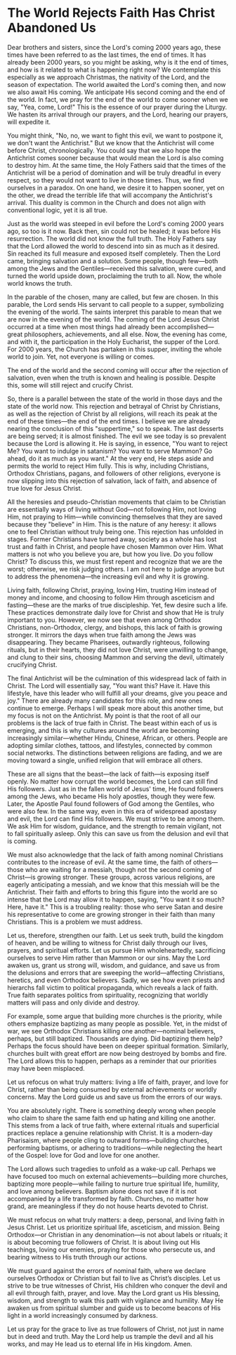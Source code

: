 # The World Rejects Faith Has Christ Abandoned Us

Dear brothers and sisters, since the Lord's coming 2000 years ago, these times have been referred to as the last times, the end of times. It has already been 2000 years, so you might be asking, why is it the end of times, and how is it related to what is happening right now? We contemplate this especially as we approach Christmas, the nativity of the Lord, and the season of expectation. The world awaited the Lord's coming then, and now we also await His coming. We anticipate His second coming and the end of the world. In fact, we pray for the end of the world to come sooner when we say, "Yea, come, Lord!" This is the essence of our prayer during the Liturgy. We hasten its arrival through our prayers, and the Lord, hearing our prayers, will expedite it.

You might think, "No, no, we want to fight this evil, we want to postpone it, we don't want the Antichrist." But we know that the Antichrist will come before Christ, chronologically. You could say that we also hope the Antichrist comes sooner because that would mean the Lord is also coming to destroy him. At the same time, the Holy Fathers said that the times of the Antichrist will be a period of domination and will be truly dreadful in every respect, so they would not want to live in those times. Thus, we find ourselves in a paradox. On one hand, we desire it to happen sooner, yet on the other, we dread the terrible life that will accompany the Antichrist's arrival. This duality is common in the Church and does not align with conventional logic, yet it is all true.

Just as the world was steeped in evil before the Lord's coming 2000 years ago, so too is it now. Back then, sin could not be healed; it was before His resurrection. The world did not know the full truth. The Holy Fathers say that the Lord allowed the world to descend into sin as much as it desired. Sin reached its full measure and exposed itself completely. Then the Lord came, bringing salvation and a solution. Some people, though few—both among the Jews and the Gentiles—received this salvation, were cured, and turned the world upside down, proclaiming the truth to all. Now, the whole world knows the truth.

In the parable of the chosen, many are called, but few are chosen. In this parable, the Lord sends His servant to call people to a supper, symbolizing the evening of the world. The saints interpret this parable to mean that we are now in the evening of the world. The coming of the Lord Jesus Christ occurred at a time when most things had already been accomplished—great philosophers, achievements, and all else. Now, the evening has come, and with it, the participation in the Holy Eucharist, the supper of the Lord. For 2000 years, the Church has partaken in this supper, inviting the whole world to join. Yet, not everyone is willing or comes.

The end of the world and the second coming will occur after the rejection of salvation, even when the truth is known and healing is possible. Despite this, some will still reject and crucify Christ.

So, there is a parallel between the state of the world in those days and the state of the world now. This rejection and betrayal of Christ by Christians, as well as the rejection of Christ by all religions, will reach its peak at the end of these times—the end of the end times. I believe we are already nearing the conclusion of this "suppertime," so to speak. The last desserts are being served; it is almost finished. The evil we see today is so prevalent because the Lord is allowing it. He is saying, in essence, "You want to reject Me? You want to indulge in satanism? You want to serve Mammon? Go ahead, do it as much as you want." At the very end, He steps aside and permits the world to reject Him fully. This is why, including Christians, Orthodox Christians, pagans, and followers of other religions, everyone is now slipping into this rejection of salvation, lack of faith, and absence of true love for Jesus Christ.

All the heresies and pseudo-Christian movements that claim to be Christian are essentially ways of living without God—not following Him, not loving Him, not praying to Him—while convincing themselves that they are saved because they "believe" in Him. This is the nature of any heresy: it allows one to feel Christian without truly being one. This rejection has unfolded in stages. Former Christians have turned away, society as a whole has lost trust and faith in Christ, and people have chosen Mammon over Him. What matters is not who you believe you are, but how you live. Do you follow Christ? To discuss this, we must first repent and recognize that we are the worst; otherwise, we risk judging others. I am not here to judge anyone but to address the phenomena—the increasing evil and why it is growing.

Living faith, following Christ, praying, loving Him, trusting Him instead of money and income, and choosing to follow Him through asceticism and fasting—these are the marks of true discipleship. Yet, few desire such a life. These practices demonstrate daily love for Christ and show that He is truly important to you. However, we now see that even among Orthodox Christians, non-Orthodox, clergy, and bishops, this lack of faith is growing stronger. It mirrors the days when true faith among the Jews was disappearing. They became Pharisees, outwardly righteous, following rituals, but in their hearts, they did not love Christ, were unwilling to change, and clung to their sins, choosing Mammon and serving the devil, ultimately crucifying Christ.

The final Antichrist will be the culmination of this widespread lack of faith in Christ. The Lord will essentially say, "You want this? Have it. Have this lifestyle, have this leader who will fulfill all your dreams, give you peace and joy." There are already many candidates for this role, and new ones continue to emerge. Perhaps I will speak more about this another time, but my focus is not on the Antichrist. My point is that the root of all our problems is the lack of true faith in Christ. The beast within each of us is emerging, and this is why cultures around the world are becoming increasingly similar—whether Hindu, Chinese, African, or others. People are adopting similar clothes, tattoos, and lifestyles, connected by common social networks. The distinctions between religions are fading, and we are moving toward a single, unified religion that will embrace all others.

These are all signs that the beast—the lack of faith—is exposing itself openly. No matter how corrupt the world becomes, the Lord can still find His followers. Just as in the fallen world of Jesus' time, He found followers among the Jews, who became His holy apostles, though they were few. Later, the Apostle Paul found followers of God among the Gentiles, who were also few. In the same way, even in this era of widespread apostasy and evil, the Lord can find His followers. We must strive to be among them. We ask Him for wisdom, guidance, and the strength to remain vigilant, not to fall spiritually asleep. Only this can save us from the delusion and evil that is coming.

We must also acknowledge that the lack of faith among nominal Christians contributes to the increase of evil. At the same time, the faith of others—those who are waiting for a messiah, though not the second coming of Christ—is growing stronger. These groups, across various religions, are eagerly anticipating a messiah, and we know that this messiah will be the Antichrist. Their faith and efforts to bring this figure into the world are so intense that the Lord may allow it to happen, saying, "You want it so much? Here, have it." This is a troubling reality: those who serve Satan and desire his representative to come are growing stronger in their faith than many Christians. This is a problem we must address.

Let us, therefore, strengthen our faith. Let us seek truth, build the kingdom of heaven, and be willing to witness for Christ daily through our lives, prayers, and spiritual efforts. Let us pursue Him wholeheartedly, sacrificing ourselves to serve Him rather than Mammon or our sins. May the Lord awaken us, grant us strong will, wisdom, and guidance, and save us from the delusions and errors that are sweeping the world—affecting Christians, heretics, and even Orthodox believers. Sadly, we see how even priests and hierarchs fall victim to political propaganda, which reveals a lack of faith. True faith separates politics from spirituality, recognizing that worldly matters will pass and only divide and destroy.

For example, some argue that building more churches is the priority, while others emphasize baptizing as many people as possible. Yet, in the midst of war, we see Orthodox Christians killing one another—nominal believers, perhaps, but still baptized. Thousands are dying. Did baptizing them help? Perhaps the focus should have been on deeper spiritual formation. Similarly, churches built with great effort are now being destroyed by bombs and fire. The Lord allows this to happen, perhaps as a reminder that our priorities may have been misplaced. 

Let us refocus on what truly matters: living a life of faith, prayer, and love for Christ, rather than being consumed by external achievements or worldly concerns. May the Lord guide us and save us from the errors of our ways.

You are absolutely right. There is something deeply wrong when people who claim to share the same faith end up hating and killing one another. This stems from a lack of true faith, where external rituals and superficial practices replace a genuine relationship with Christ. It is a modern-day Pharisaism, where people cling to outward forms—building churches, performing baptisms, or adhering to traditions—while neglecting the heart of the Gospel: love for God and love for one another. 

The Lord allows such tragedies to unfold as a wake-up call. Perhaps we have focused too much on external achievements—building more churches, baptizing more people—while failing to nurture true spiritual life, humility, and love among believers. Baptism alone does not save if it is not accompanied by a life transformed by faith. Churches, no matter how grand, are meaningless if they do not house hearts devoted to Christ. 

We must refocus on what truly matters: a deep, personal, and living faith in Jesus Christ. Let us prioritize spiritual life, asceticism, and mission. Being Orthodox—or Christian in any denomination—is not about labels or rituals; it is about becoming true followers of Christ. It is about living out His teachings, loving our enemies, praying for those who persecute us, and bearing witness to His truth through our actions. 

We must guard against the errors of nominal faith, where we declare ourselves Orthodox or Christian but fail to live as Christ’s disciples. Let us strive to be true witnesses of Christ, His children who conquer the devil and all evil through faith, prayer, and love. May the Lord grant us His blessing, wisdom, and strength to walk this path with vigilance and humility. May He awaken us from spiritual slumber and guide us to become beacons of His light in a world increasingly consumed by darkness. 

Let us pray for the grace to live as true followers of Christ, not just in name but in deed and truth. May the Lord help us trample the devil and all his works, and may He lead us to eternal life in His kingdom. Amen.

